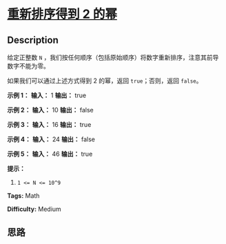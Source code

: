 # [重新排序得到 2 的幂][title]

## Description

给定正整数 `N` ，我们按任何顺序（包括原始顺序）将数字重新排序，注意其前导数字不能为零。

如果我们可以通过上述方式得到 2 的幂，返回 `true`；否则，返回 `false`。



**示例 1：**
            **输入：** 1    **输出：** true    

**示例 2：**
            **输入：** 10    **输出：** false    

**示例 3：**
            **输入：** 16    **输出：** true    

**示例 4：**
            **输入：** 24    **输出：** false    

**示例 5：**
            **输入：** 46    **输出：** true    



**提示：**

  1. `1 <= N <= 10^9`


**Tags:** Math

**Difficulty:** Medium

## 思路

[title]: https://leetcode-cn.com/problems/reordered-power-of-2

